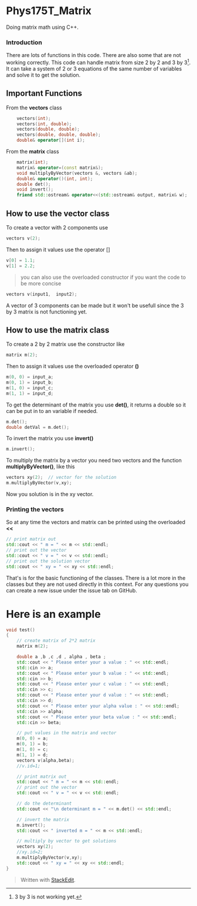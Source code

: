 # Phys175T_Matrix
Doing matrix math using C++.

### Introduction
There are lots of functions in this code. There are also some that are not working correctly. This code can handle matrix from size 2 by 2 and  3 by 3[^1]. It can take a system of 2 or 3 equations of the same number of variables and solve it to get the solution.


## Important Functions
From the **vectors** class

~~~~c++
    vectors(int);
    vectors(int, double); 
    vectors(double, double);
    vectors(double, double, double);
    double& operator[](int i);
~~~~
From the **matrix** class
~~~~c++
    matrix(int);
    matrix& operator=(const matrix&);
    void multiplyByVector(vectors &, vectors &ab);
    double& operator()(int, int);
    double det();
    void invert();
    friend std::ostream& operator<<(std::ostream& output, matrix& w);
~~~~

## How to use the vector class
To create a vector with 2 components use
~~~~c++
vectors v(2);
~~~~

Then to assign it values use the operator []
~~~~c++
v[0] = 1.1;
v[1] = 2.2;
~~~~

> you can also use the overloaded constructor if you want the code to be more concise
~~~~c++
vectors v(input1,  input2);
~~~~

A vector of 3 components can be made but it won't be usefull since the 3 by  3 matrix is not functioning yet.


## How to use the matrix class

To create a 2 by 2 matrix use the constructor like
~~~~c++
matrix m(2);
~~~~

Then to assign it values use the overloaded operator **()**
~~~~c++
m(0, 0) = input_a;
m(0, 1) = input_b;
m(1, 0) = input_c;
m(1, 1) = input_d;
~~~~

To get the determinant of the matrix you use **det()**, it returns a double so it can be put in to an variable if needed.
~~~~c++
m.det();
double detVal = m.det();
~~~~
To invert the matrix you use **invert()**
~~~~c++
m.invert();
~~~~
To multiply the matrix by a vector you need two vectors and the function **multiplyByVector()**, like this
~~~~c++
vectors xy(2);  // vector for the solution
m.multiplyByVector(v,xy);
~~~~
Now you solution is in the xy vector.

### Printing the vectors
So at any time the vectors and matrix can be printed using the overloaded **<<**
~~~~c++
// print matrix out  
std::cout << " m = " << m << std::endl;  
// print out the vector  
std::cout << " v = " << v << std::endl;
// print out the solution vector  
std::cout << " xy = " << xy << std::endl;
~~~~

That's is for the basic functioning of the classes. There is a lot more in the classes but they are not used directly in this context. For any questions you can create a new issue under the issue tab on GitHub.

# Here is an example
~~~~c++
void test()
{
    // create matrix of 2*2 matrix
    matrix m(2);

    double a ,b ,c ,d , alpha , beta ;
    std::cout << " Please enter your a value : " << std::endl;
    std::cin >> a;
    std::cout << " Please enter your b value : " << std::endl;
    std::cin >> b;
    std::cout << " Please enter your c value : " << std::endl;
    std::cin >> c;
    std::cout << " Please enter your d value : " << std::endl;
    std::cin >> d;
    std::cout << " Please enter your alpha value : " << std::endl;
    std::cin >> alpha;
    std::cout << " Please enter your beta value : " << std::endl;
    std::cin >> beta;

    // put values in the matrix and vector
    m(0, 0) = a;
    m(0, 1) = b;
    m(1, 0) = c;
    m(1, 1) = d;
    vectors v(alpha,beta);
    //v.id=1;

    // print matrix out
    std::cout << " m = " << m << std::endl;
    // print out the vector
    std::cout << " v = " << v << std::endl;

    // do the determinant
    std::cout << "\n determinant m = " << m.det() << std::endl;

    // invert the matrix
    m.invert();
    std::cout << " inverted m = " << m << std::endl;

    // multiply by vector to get solutions
    vectors xy(2);
    //xy.id=2;
    m.multiplyByVector(v,xy);
    std::cout << " xy = " << xy << std::endl;
}
~~~~

[^1]: 3 by 3 is not working yet.

> Written with [StackEdit](https://stackedit.io/).